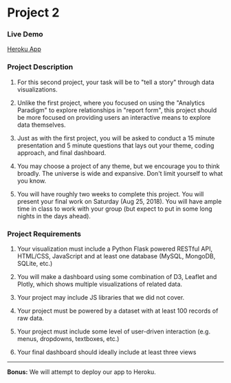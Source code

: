 # Project 2  
### Live Demo  
[Heroku App](https://marriage-rates.herokuapp.com/)  

### Project Description  
1. For this second project, your task will be to "tell a story" through data visualizations. 

2. Unlike the first project, where you focused on using the "Analytics Paradigm" to explore relationships in "report form", this project should be more focused on providing users an interactive means to explore data themselves. 

3. Just as with the first project, you will be asked to conduct a 15 minute presentation and 5 minute questions that lays out your theme, coding approach, and final dashboard.

4. You may choose a project of any theme, but we encourage you to think broadly. The universe is wide and expansive. Don't limit yourself to what you know. 

5. You will have roughly two weeks to complete this project. You will present your final work on Saturday (Aug 25, 2018). You will have ample time in class to work with your group (but expect to put in some long nights in the days ahead).   

### Project Requirements
1. Your visualization must include a Python Flask powered RESTful API, HTML/CSS, JavaScript and at least one database (MySQL, MongoDB, SQLite, etc.)   

2. You will make a dashboard using some combination of D3, Leaflet and Plotly, which shows multiple visualizations of related data.   

3. Your project may include JS libraries that we did not cover.   

4. Your project must be powered by a dataset with at least 100 records of raw data.   

5. Your project must include some level of user-driven interaction (e.g. menus, dropdowns, textboxes, etc.)   

6. Your final dashboard should ideally include at least three views

***

<b>Bonus:</b> We will attempt to deploy our app to Heroku.
